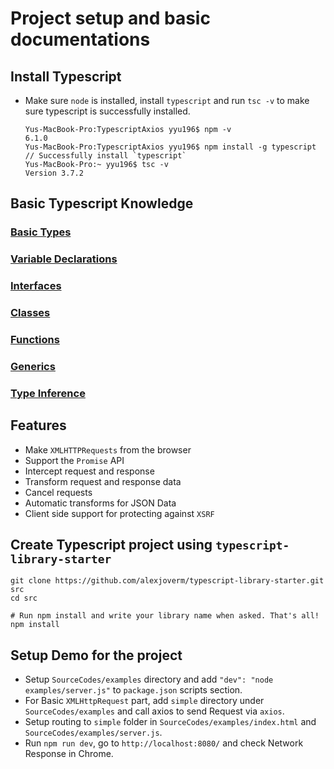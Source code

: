 # Project setup and basic documentations

## Install Typescript
  * Make sure `node` is installed, install `typescript` and run `tsc -v` to make sure typescript is successfully installed.
    ```
    Yus-MacBook-Pro:TypescriptAxios yyu196$ npm -v
    6.1.0
    Yus-MacBook-Pro:TypescriptAxios yyu196$ npm install -g typescript
    // Successfully install `typescript`
    Yus-MacBook-Pro:~ yyu196$ tsc -v
    Version 3.7.2
    ```

## Basic Typescript Knowledge
  ### [Basic Types](./BasicTypescript/BasicTypes.md)
  ### [Variable Declarations](./BasicTypescript/VariableDeclarations.md)
  ### [Interfaces](./BasicTypescript/Interfaces.md)
  ### [Classes](./BasicTypescript/Classes.md)
  ### [Functions](./BasicTypescript/Functions.md)
  ### [Generics](./BasicTypescript/Generics.md)
  ### [Type Inference](./BasicTypescript/TypeInference.md)

## Features
  * Make `XMLHTTPRequests` from the browser
  * Support the `Promise` API
  * Intercept request and response
  * Transform request and response data
  * Cancel requests
  * Automatic transforms for JSON Data
  * Client side support for protecting against `XSRF`

## Create Typescript project using `typescript-library-starter`
  ```
  git clone https://github.com/alexjoverm/typescript-library-starter.git src
  cd src

  # Run npm install and write your library name when asked. That's all!
  npm install
  ```

## Setup Demo for the project
  * Setup `SourceCodes/examples` directory and add `"dev": "node examples/server.js"` to `package.json` scripts section.
  * For Basic `XMLHttpRequest` part, add `simple` directory under `SourceCodes/examples` and call axios to send Request via `axios`.
  * Setup routing to `simple` folder in `SourceCodes/examples/index.html` and `SourceCodes/examples/server.js`.
  * Run `npm run dev`, go to `http://localhost:8080/` and check Network Response in Chrome.
